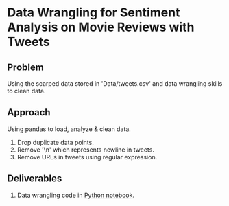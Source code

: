 # Data Wrangling for Sentiment Analysis on Movie Reviews with Tweets

## Problem
Using the scarped data stored in 'Data/tweets.csv' and data wrangling skills to clean data.


## Approach
Using pandas to load, analyze & clean data.

1. Drop duplicate data points.
2. Remove '\n' which represents newline in tweets.
3. Remove URLs in tweets using regular expression.


## Deliverables
1. Data wrangling code in [Python notebook](https://github.com/nicolechao/springboard-data-science/blob/master/Capstone%202/Data%20Wrangling/data_wrangling.ipynb).